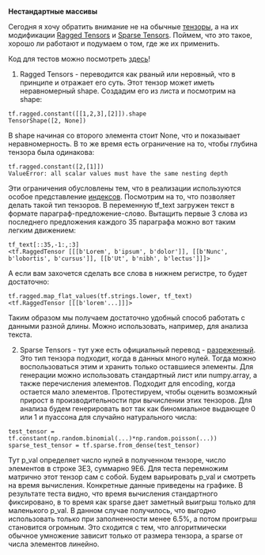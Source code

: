 **Нестандартные массивы**

Сегодня я хочу обратить внимание не на обычные [тензоры](https://www.tensorflow.org/guide/tensor#ragged_tensors), а на их модификации [Ragged Tensors](https://www.tensorflow.org/guide/ragged_tensor) и [Sparse Tensors](https://www.tensorflow.org/guide/sparse_tensor). Поймем, что это такое, хорошо ли работают и подумаем о том, где же их применить.

Код для тестов можно посмотреть [здесь](https://github.com/Casual-Python/Posts/blob/main/4_thursday/080421.py)!

1) Ragged Tensors - переводится как рваный или неровный, что в принципе и отражает его суть. Этот тензор может иметь неравномерный shape. Создадим его из листа и посмотрим на shape:

```
tf.ragged.constant([[1,2,3],[2]]).shape
TensorShape([2, None])
```

В shape начиная со второго элемента стоит None, что и показывает неравномерность. В то же время есть ограничение на то, чтобы глубина тензора была одинакова:

```
tf.ragged.constant([2,[1]])
ValueError: all scalar values must have the same nesting depth
```

Эти ограничения обусловлены тем, что в реализации используются особое представление [индексов](https://www.tensorflow.org/guide/ragged_tensor#raggedtensor_encoding).
Посмотрим на то, что позволяет делать такой тип тензоров. В переменную tf_text загружен текст в формате параграф-предложение-слово. Вытащить первые 3 слова из последнего предложения каждого 35 параграфа можно вот таким легким движением:

```
tf_text[::35,-1:,:3]
<tf.RaggedTensor [[[b'Lorem', b'ipsum', b'dolor']], [[b'Nunc', b'lobortis', b'cursus']], [[b'Ut', b'nibh', b'lectus']]]>
```

А если вам захочется сделать все слова в нижнем регистре, то будет достаточно:
```
tf.ragged.map_flat_values(tf.strings.lower, tf_text)
<tf.RaggedTensor [[[b'lorem'...]]]>
```
Таким образом мы получаем достаточно удобный способ работать с данными разной длины. Можно использовать, например, для анализа текста.

2) Sparse Tensors - тут уже есть официальный перевод - [разреженный](https://ru.wikipedia.org/wiki/Разряженнаяматрица). Это тип тензора подходит, когда в данных много нулей. Тогда можно воспользоваться этим и хранить только оставшиеся элементы. Для генерации можно использовать стандартный лист или numpy.array, а также перечисления элементов. Подходит для encoding, когда остается мало элементов.
Протестируем, чтобы оценить возможный прирост в производительности при вычислении этих тензоров. Для анализа будем генерировать вот так как биномиальное выдающее 0 или 1 и пуассона для случайно натурального числа:

```
test_tensor = tf.constant(np.random.binomial(...)*np.random.poisson(...))
sparse_test_tensor = tf.sparse.from_dense(test_tensor)
```

Тут p_val определяет число нулей в полученном тензоре, число элементов в строке 3E3, суммарно 9E6. Для теста перемножим матрично этот тензор сам с собой. Будем варьировать p_val и смотреть на время вычисления. Конкретные данные приведены на графике. В результате теста видно, что время вычисления стандартного фиксировано, в то время как sparse дает заметный выигрыш только для маленького p_val. В данном случае получилось, что выгодно использовать только при заполненности менее 6.5%, а потом проигрыш становится огромным. Это сходится с тем, что алгоритмически обычное умножение зависит только от размера тензора, а sparse от числа элементов линейно.